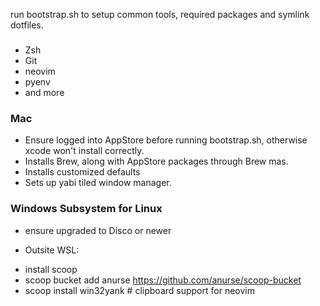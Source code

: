 run bootstrap.sh to setup common tools, required packages and symlink dotfiles.

###
- Zsh
- Git
- neovim
- pyenv
- and more

### Mac
- Ensure logged into AppStore before running bootstrap.sh, otherwise xcode won't install correctly.
- Installs Brew, along with AppStore packages through Brew mas.
- Installs customized defaults
- Sets up yabi tiled window manager.


### Windows Subsystem for Linux
- ensure upgraded to Disco or newer

- Outsite WSL:
* install scoop
* scoop bucket add anurse https://github.com/anurse/scoop-bucket
* scoop install win32yank     # clipboard support for neovim

